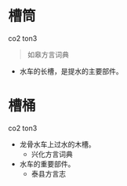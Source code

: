 # 槽筒
co2 ton3
> 如皋方言词典
- 水车的长槽，是提水的主要部件。

# 槽桶
co2 ton3
+ 龙骨水车上过水的木槽。
  * 兴化方言词典
+ 水车的重要部件。
  * 泰县方言志

